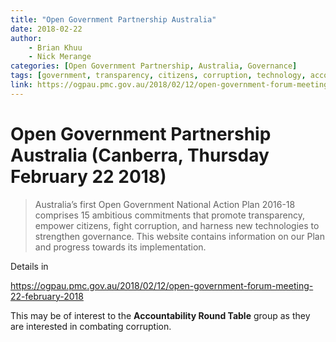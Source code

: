 ```yaml
---
title: "Open Government Partnership Australia"
date: 2018-02-22
author: 
    - Brian Khuu
    - Nick Merange
categories: [Open Government Partnership, Australia, Governance]
tags: [government, transparency, citizens, corruption, technology, accountability, Accountability Round Table]
link: https://ogpau.pmc.gov.au/2018/02/12/open-government-forum-meeting-22-february-2018
---
```



# Open Government Partnership Australia (Canberra, Thursday February 22 2018)

> Australia’s first Open Government National Action Plan 2016-18 comprises 15 ambitious commitments that promote transparency, empower citizens, fight corruption, and harness new technologies to strengthen governance. This website contains information on our Plan and progress towards its implementation.

Details in

https://ogpau.pmc.gov.au/2018/02/12/open-government-forum-meeting-22-february-2018

This may be of interest to the **Accountability Round Table** group as they are interested in combating corruption.

<!-- more -->
